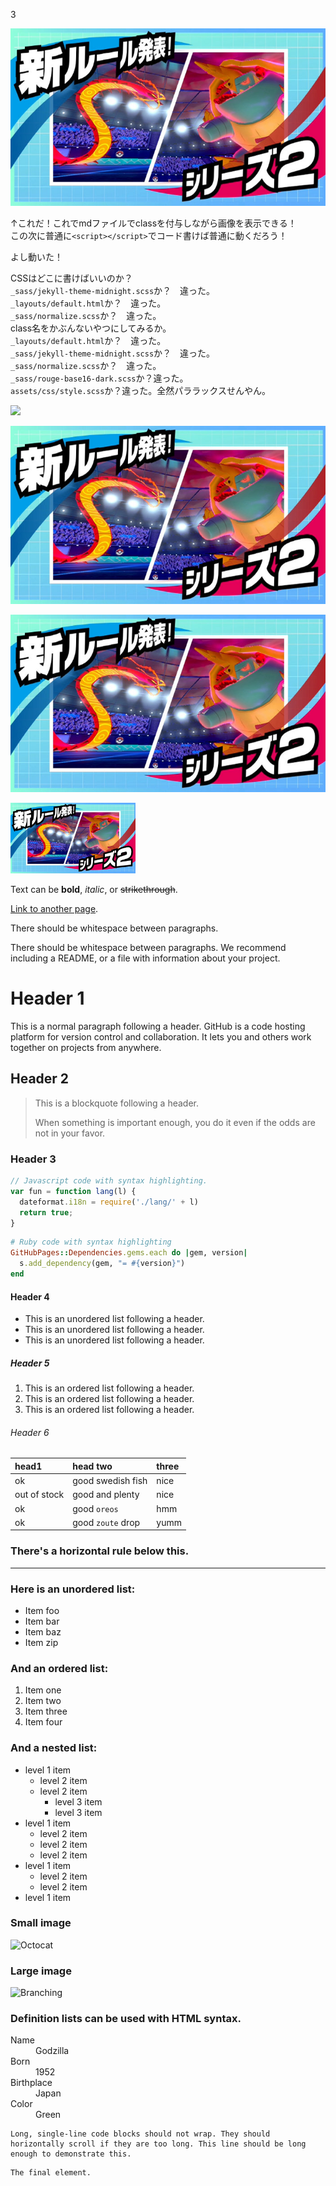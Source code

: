 3

<img src="pokemon-sword-shield-20bp-serialcode-aikotoba-series2-2.jpg" class="testdayo" onclick="testdayo()">

↑これだ！これでmdファイルでclassを付与しながら画像を表示できる！  
この次に普通に`<script></script>`でコード書けば普通に動くだろう！  

<script>
  function testdayo(){
  console.log("test");
  }
</script>

よし動いた！  

CSSはどこに書けばいいのか？  
`_sass/jekyll-theme-midnight.scss`か？　違った。  
`_layouts/default.html`か？　違った。  
`_sass/normalize.scss`か？　違った。  
class名をかぶんないやつにしてみるか。  
`_layouts/default.html`か？　違った。  
`_sass/jekyll-theme-midnight.scss`か？　違った。  
`_sass/normalize.scss`か？　違った。  
`_sass/rouge-base16-dark.scss`か？違った。  
`assets/css/style.scss`か？違った。全然パララックスせんやん。  

<img src="attach:pokemon-sword-shield-20bp-serialcode-aikotoba-series2-2.jpg" width="200">

![alt](/assets/images/pokemon-sword-shield-20bp-serialcode-aikotoba-series2-2.jpg)

![代替文字列](/assets/images/pokemon-sword-shield-20bp-serialcode-aikotoba-series2-2.jpg "タイトル")

<img src="/assets/images/pokemon-sword-shield-20bp-serialcode-aikotoba-series2-2.jpg" alt="attach:cat" width="200">

Text can be **bold**, _italic_, or ~~strikethrough~~.

[Link to another page](./another-page.html).

There should be whitespace between paragraphs.

There should be whitespace between paragraphs. We recommend including a README, or a file with information about your project.

# Header 1

This is a normal paragraph following a header. GitHub is a code hosting platform for version control and collaboration. It lets you and others work together on projects from anywhere.

## Header 2

> This is a blockquote following a header.
>
> When something is important enough, you do it even if the odds are not in your favor.

### Header 3

```js
// Javascript code with syntax highlighting.
var fun = function lang(l) {
  dateformat.i18n = require('./lang/' + l)
  return true;
}
```

```ruby
# Ruby code with syntax highlighting
GitHubPages::Dependencies.gems.each do |gem, version|
  s.add_dependency(gem, "= #{version}")
end
```

#### Header 4

*   This is an unordered list following a header.
*   This is an unordered list following a header.
*   This is an unordered list following a header.

##### Header 5

1.  This is an ordered list following a header.
2.  This is an ordered list following a header.
3.  This is an ordered list following a header.

###### Header 6

| head1        | head two          | three |
|:-------------|:------------------|:------|
| ok           | good swedish fish | nice  |
| out of stock | good and plenty   | nice  |
| ok           | good `oreos`      | hmm   |
| ok           | good `zoute` drop | yumm  |

### There's a horizontal rule below this.

* * *

### Here is an unordered list:

*   Item foo
*   Item bar
*   Item baz
*   Item zip

### And an ordered list:

1.  Item one
1.  Item two
1.  Item three
1.  Item four

### And a nested list:

- level 1 item
  - level 2 item
  - level 2 item
    - level 3 item
    - level 3 item
- level 1 item
  - level 2 item
  - level 2 item
  - level 2 item
- level 1 item
  - level 2 item
  - level 2 item
- level 1 item

### Small image

![Octocat](https://github.githubassets.com/images/icons/emoji/octocat.png)

### Large image

![Branching](https://guides.github.com/activities/hello-world/branching.png)


### Definition lists can be used with HTML syntax.

<dl>
<dt>Name</dt>
<dd>Godzilla</dd>
<dt>Born</dt>
<dd>1952</dd>
<dt>Birthplace</dt>
<dd>Japan</dd>
<dt>Color</dt>
<dd>Green</dd>
</dl>

```
Long, single-line code blocks should not wrap. They should horizontally scroll if they are too long. This line should be long enough to demonstrate this.
```

```
The final element.
```
